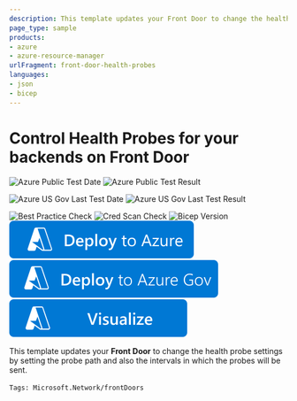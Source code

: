 ```yaml
---
description: This template updates your Front Door to change the health probe settings by setting the probe path and also the intervals in which the probes will be sent.
page_type: sample
products:
- azure
- azure-resource-manager
urlFragment: front-door-health-probes
languages:
- json
- bicep
---
```

# Control Health Probes for your backends on Front Door

![Azure Public Test Date](https://azurequickstartsservice.blob.core.windows.net/badges/quickstarts/microsoft.network/front-door-health-probes/PublicLastTestDate.svg)
![Azure Public Test Result](https://azurequickstartsservice.blob.core.windows.net/badges/quickstarts/microsoft.network/front-door-health-probes/PublicDeployment.svg)

![Azure US Gov Last Test Date](https://azurequickstartsservice.blob.core.windows.net/badges/quickstarts/microsoft.network/front-door-health-probes/FairfaxLastTestDate.svg)
![Azure US Gov Last Test Result](https://azurequickstartsservice.blob.core.windows.net/badges/quickstarts/microsoft.network/front-door-health-probes/FairfaxDeployment.svg)

![Best Practice Check](https://azurequickstartsservice.blob.core.windows.net/badges/quickstarts/microsoft.network/front-door-health-probes/BestPracticeResult.svg)
![Cred Scan Check](https://azurequickstartsservice.blob.core.windows.net/badges/quickstarts/microsoft.network/front-door-health-probes/CredScanResult.svg)
![Bicep Version](https://azurequickstartsservice.blob.core.windows.net/badges/quickstarts/microsoft.network/front-door-health-probes/BicepVersion.svg)
[![Deploy To Azure](https://raw.githubusercontent.com/Azure/azure-quickstart-templates/master/1-CONTRIBUTION-GUIDE/images/deploytoazure.svg?sanitize=true)](https://portal.azure.com/#create/Microsoft.Template/uri/https%3A%2F%2Fraw.githubusercontent.com%2FAzure%2Fazure-quickstart-templates%2Fmaster%2Fquickstarts%2Fmicrosoft.network%2Ffront-door-health-probes%2Fazuredeploy.json)
[![Deploy To Azure US Gov](https://raw.githubusercontent.com/Azure/azure-quickstart-templates/master/1-CONTRIBUTION-GUIDE/images/deploytoazuregov.svg?sanitize=true)](https://portal.azure.us/#create/Microsoft.Template/uri/https%3A%2F%2Fraw.githubusercontent.com%2FAzure%2Fazure-quickstart-templates%2Fmaster%2Fquickstarts%2Fmicrosoft.network%2Ffront-door-health-probes%2Fazuredeploy.json)
[![Visualize](https://raw.githubusercontent.com/Azure/azure-quickstart-templates/master/1-CONTRIBUTION-GUIDE/images/visualizebutton.svg?sanitize=true)](http://armviz.io/#/?load=https%3A%2F%2Fraw.githubusercontent.com%2FAzure%2Fazure-quickstart-templates%2Fmaster%2Fquickstarts%2Fmicrosoft.network%2Ffront-door-health-probes%2Fazuredeploy.json)

This template updates your **Front Door** to change the health probe settings by setting the probe path and also the intervals in which the probes will be sent.

`Tags: Microsoft.Network/frontDoors`
